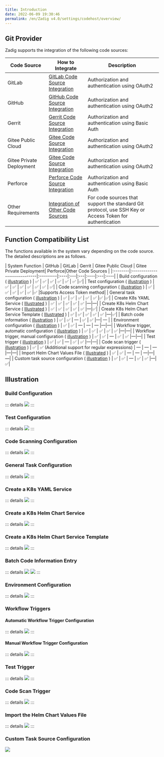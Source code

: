 ```yaml
---
title: Introduction
date: 2022-06-09 19:30:46
permalink: /en/Zadig v4.0/settings/codehost/overview/
---
```


## Git Provider
Zadig supports the integration of the following code sources:

| Code Source | How to Integrate | Description |
|-------|---------|---|
| GitLab | [GitLab Code Source Integration](/en/Zadig%20v4.0/settings/codehost/gitlab/)| Authorization and authentication using OAuth2 |
| GitHub | [GitHub Code Source Integration](/en/Zadig%20v4.0/settings/codehost/github/)| Authorization and authentication using OAuth2 |
| Gerrit | [Gerrit Code Source Integration](/en/Zadig%20v4.0/settings/codehost/gerrit/)| Authorization and authentication using Basic Auth |
| Gitee Public Cloud | [Gitee Code Source Integration](/en/Zadig%20v4.0/settings/codehost/gitee/)| Authorization and authentication using OAuth2 |
| Gitee Private Deployment  | [Gitee Code Source Integration](/en/Zadig%20v4.0/settings/codehost/gitee-enterprise/)| Authorization and authentication using OAuth2 |
| Perforce | [Perforce Code Source Integration](/en/Zadig%20v4.0/settings/codehost/perforce/)| Authorization and authentication using Basic Auth |
| Other Requirements | [Integration of Other Code Sources](/en/Zadig%20v4.0/settings/codehost/others/)|For code sources that support the standard Git protocol, use SSH Key or Access Token for authentication|

## Function Compatibility List

The functions available in the system vary depending on the code source. The detailed descriptions are as follows.

| System Function | GitHub | GitLab | Gerrit | Gitee Public Cloud | Gitee Private Deployment| Perforce|Other Code Sources |
|:--------|:-----------------------------|:---------|:----|:---|:---|:----|:---|:----|
| Build configuration ( [illustration](#build-configuration) ) | ✅ | ✅ | ✅ | ✅ | ✅ | ✅ |✅|
| Test configuration ( [illustration](#test-configuration) ) | ✅ | ✅ | ✅ | ✅ | ✅ | ✅ | ✅|
| Code scanning configuration ( [illustration](#code-scanning-configuration) ) | ✅ | ✅ | ✅ | ✅ | ✅ |✅ |Supports Access Token method|
| General task configuration ( [illustration](#general-task-configuration) ) | ✅ | ✅ | ✅ | ✅ | ✅ |✅ |✅|
| Create K8s YAML Service ( [Illustrated](#create-k8s-yaml-service) ) | ✅ | ✅ | ✅ | ✅ | ✅ |—|—|
| Create K8s Helm Chart Service ( [Illustrated](#create-k8s-helm-chart-service) ) | ✅ | ✅ | ✅ | ✅ | ✅ |—|✅|
| Create K8s Helm Chart Service Template ( [Illustrated](#create-k8s-helm-chart-service-template) ) | ✅ | ✅ | ✅ | ✅ | ✅ |—|✅|
| Batch code information ( [illustration](#batch-code-information-entry) ) | ✅ | ✅ | — | ✅ | ✅ |—| — |
| Environment configuration ( [illustration](#environment-configuration) ) | ✅ | ✅ | — | — | — |—|—|
| Workflow trigger, automatic configuration ( [illustration](#automatic-workflow-trigger-configuration) ) | ✅ | ✅ | ✅ | ✅ | ✅ |—|—|
| Workflow trigger, manual configuration ( [illustration](#manual-workflow-trigger-configuration) ) | ✅ | ✅ | — | ✅ | ✅ |—|—|
| Test trigger ( [illustration](#test-trigger) ) | ✅ | ✅ | — | ✅ | ✅ |—|—|
| Code scan trigger ( [illustration](#code-scan-trigger) ) | ✅ | ✅ (Additional support for regular expressions) | — | — | — |—|—|
| Import Helm Chart Values File ( [Illustrated](#import-helm-chart-values-file) ) | ✅ | ✅ | — | — | —|—|—|
| Custom task source configuration ( [illustration](#custom-task-source-configuration) ) | ✅ | ✅ | — | ✅ | ✅ |—|✅|

## Illustration

### Build Configuration
::: details
<img src="../../../../_images/build_config_repo.png"></img>
:::

### Test Configuration
::: details
<img src="../../../../_images/test_config_repo.png"></img>
:::

### Code Scanning Configuration
::: details
<img src="../../../../_images/scan_config_repo.png"></img>
:::

### General Task Configuration
::: details
<img src="../../../../_images/common_task_config_repo.png"></img>
:::

### Create a K8s YAML Service
::: details
<img src="../../../../_images/create_k8s_service_from_repo.png"></img>
:::

### Create a K8s Helm Chart Service
::: details
<img src="../../../../_images/create_helm_service_from_repo.png"></img>
:::

### Create a K8s Helm Chart Service Template
::: details
<img src="../../../../_images/create_helm_template_from_repo.png"></img>
:::

### Batch Code Information Entry

::: details
<img src="../../../../_images/create_build_with_template_1.png"></img>
<img src="../../../../_images/create_build_with_template_2.png"></img>
:::

### Environment Configuration
::: details
<img src="../../../../_images/import_config_from_repo.png"></img>
:::

### Workflow Triggers

#### Automatic Workflow Trigger Configuration
::: details
<img src="../../../../_images/common_workflow_config_webhook_1.png"></img>
:::

#### Manual Workflow Trigger Configuration

::: details
<img src="../../../../_images/common_workflow_config_webhook_3.png"></img>
:::

### Test Trigger
::: details
<img src="../../../../_images/test_webhook_config.png"></img>
:::

### Code Scan Trigger
::: details
<img src="../../../../_images/scan_webhook_config.png"></img>
:::

### Import the Helm Chart Values File
::: details
<img src="../../../../_images/import_values_from_repo.png"></img>
:::

### Custom Task Source Configuration

<img src="../../../../_images/workflow_task_source.png"></img>